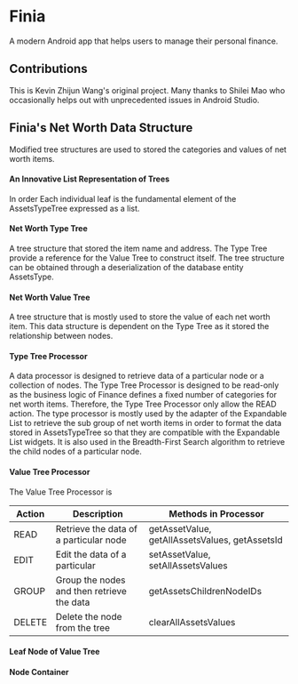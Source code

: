# Finia

A modern Android app that helps users to manage their personal finance.

## Contributions

This is Kevin Zhijun Wang's original project. 
Many thanks to Shilei Mao who occasionally helps out with unprecedented issues in Android Studio.

## Finia's Net Worth Data Structure

Modified tree structures are used to stored the categories and values of net worth items.

#### An Innovative List Representation of Trees

In order 
Each individual leaf is the fundamental element of the AssetsTypeTree expressed as a list.

#### Net Worth Type Tree

A tree structure that stored the item name and address.
The Type Tree provide a reference for the Value Tree to construct itself.
The tree structure can be obtained through a deserialization of the database entity AssetsType.

#### Net Worth Value Tree

A tree structure that is mostly used to store the value of each net worth item.
This data structure is dependent on the Type Tree as it stored the relationship between nodes.

#### Type Tree Processor

A data processor is designed to retrieve data of a particular node or a collection of nodes.
The Type Tree Processor is designed to be read-only as the business logic of Finance defines a fixed number of categories for net worth items.
Therefore, the Type Tree Processor only allow the READ action.
The type processor is mostly used by the adapter of the Expandable List to retrieve the sub group of net worth items 
in order to format the data stored in AssetsTypeTree so that they are compatible with the Expandable List widgets.
It is also used in the Breadth-First Search algorithm to retrieve the child nodes of a particular node.

#### Value Tree Processor

The Value Tree Processor is 

Action	| Description	| Methods in Processor	| 
------------- | ------------------------- | ------------- |
READ	| Retrieve the data of a particular node | getAssetValue, getAllAssetsValues, getAssetsId
EDIT	| Edit the data of a particular	| setAssetValue, setAllAssetsValues 
GROUP	| Group the nodes and then retrieve the data | getAssetsChildrenNodeIDs	
DELETE	| Delete the node from the tree	| clearAllAssetsValues

#### Leaf Node of Value Tree

#### Node Container


